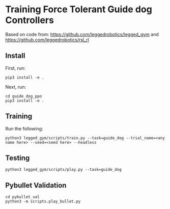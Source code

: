 # Training Force Tolerant Guide dog Controllers

Based on code from: https://github.com/leggedrobotics/legged_gym and https://github.com/leggedrobotics/rsl_rl

## Install

First, run:

```
pip3 install -e .
```

Next, run:

```
cd guide_dog_ppo
pip3 install -e .
```

## Training

Run the following:

```
python3 legged_gym/scripts/train.py --task=guide_dog --trial_name=<any name here> --seed=<seed here> --headless
```

## Testing

```
python3 legged_gym/scripts/play.py --task=guide_dog
```

## Pybullet Validation

```
cd pybullet_val
python3 -m scripts.play_bullet.py
```